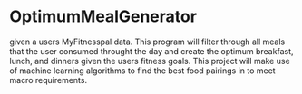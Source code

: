 # OptimumMealGenerator
given a users MyFitnesspal data. This program will filter through all meals that the user consumed throught the day and create the optimum breakfast, lunch, and dinners given the users fitness goals. This project will make use of machine learning algorithms to find the best food pairings in to meet macro requirements. 
